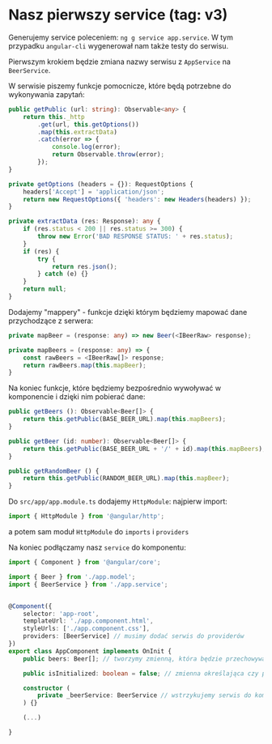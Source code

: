 # Nasz pierwszy service (tag: v3)

Generujemy service poleceniem: ```ng g service app.service```. W tym przypadku ```angular-cli``` wygenerował nam także testy do serwisu.

Pierwszym krokiem będzie zmiana nazwy serwisu z ```AppService``` na ```BeerService```.

W serwisie piszemy funkcje pomocnicze, które będą potrzebne do wykonywania zapytań:
```ts
public getPublic (url: string): Observable<any> {
    return this._http
        .get(url, this.getOptions())
        .map(this.extractData)
        .catch(error => {
            console.log(error);
            return Observable.throw(error);
        });
}

private getOptions (headers = {}): RequestOptions {
    headers['Accept'] = 'application/json';
    return new RequestOptions({ 'headers': new Headers(headers) });
}

private extractData (res: Response): any {
    if (res.status < 200 || res.status >= 300) {
        throw new Error('BAD RESPONSE STATUS: ' + res.status);
    }
    if (res) {
        try {
            return res.json();
        } catch (e) {}
    }
    return null;
}
```

Dodajemy "mappery" - funkcje dzięki którym będziemy mapować dane przychodzące z serwera:
```ts
private mapBeer = (response: any) => new Beer(<IBeerRaw> response);

private mapBeers = (response: any) => {
    const rawBeers = <IBeerRaw[]> response;
    return rawBeers.map(this.mapBeer);
}
```

Na koniec funkcje, które będziemy bezpośrednio wywoływać w komponencie i dzięki nim pobierać dane:
```ts
public getBeers (): Observable<Beer[]> {
    return this.getPublic(BASE_BEER_URL).map(this.mapBeers);
}

public getBeer (id: number): Observable<Beer[]> {
    return this.getPublic(BASE_BEER_URL + '/' + id).map(this.mapBeers);
}

public getRandomBeer () {
    return this.getPublic(RANDOM_BEER_URL).map(this.mapBeer);
}
```

Do ```src/app/app.module.ts``` dodajemy ```HttpModule```:
najpierw import:
```ts
import { HttpModule } from '@angular/http';
```
a potem sam moduł ```HttpModule``` do ```imports``` i ```providers```

Na koniec podłączamy nasz ```service``` do komponentu:
```ts
import { Component } from '@angular/core';

import { Beer } from './app.model';
import { BeerService } from './app.service';


@Component({
    selector: 'app-root',
    templateUrl: './app.component.html',
    styleUrls: ['./app.component.css'],
    providers: [BeerService] // musimy dodać serwis do providerów
})
export class AppComponent implements OnInit {
    public beers: Beer[]; // tworzymy zmienną, która będzie przechowywała nasze pobrane piwa

    public isInitialized: boolean = false; // zmienna określająca czy pobraliśmy wszystkie dane potrzebne do wyświetlenia strony

    constructor (
        private _beerService: BeerService // wstrzykujemy serwis do komponentu
    ) {}

    (...)

}
```
